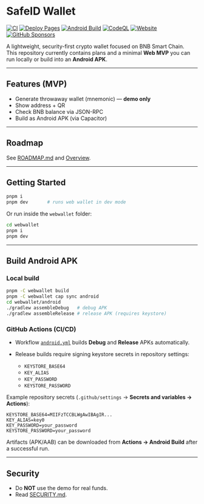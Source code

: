 # SafeID Wallet  

[![CI](https://github.com/EndiHariadi43/safeid-wallet/actions/workflows/ci.yml/badge.svg?branch=main)](https://github.com/EndiHariadi43/safeid-wallet/actions/workflows/ci.yml)
[![Deploy Pages](https://github.com/EndiHariadi43/safeid-wallet/actions/workflows/deploy.yml/badge.svg?branch=main)](https://github.com/EndiHariadi43/safeid-wallet/actions/workflows/deploy.yml)
[![Android Build](https://github.com/EndiHariadi43/safeid-wallet/actions/workflows/android.yml/badge.svg?branch=main)](https://github.com/EndiHariadi43/safeid-wallet/actions/workflows/android.yml)
[![CodeQL](https://github.com/EndiHariadi43/safeid-wallet/actions/workflows/codeql.yml/badge.svg?branch=main)](https://github.com/EndiHariadi43/safeid-wallet/actions/workflows/codeql.yml)
[![Website](https://img.shields.io/website?up_message=online&url=https%3A%2F%2Fendihariadi43.github.io%2Fsafeid-wallet%2F)](https://endihariadi43.github.io/safeid-wallet/)
[![GitHub Sponsors](https://img.shields.io/github/sponsors/EndiHariadi43?label=Sponsors&logo=github-sponsors)](https://github.com/sponsors/EndiHariadi43)

A lightweight, security-first crypto wallet focused on BNB Smart Chain.  
This repository currently contains plans and a minimal **Web MVP** you can run locally or build into an **Android APK**.  

---

## Features (MVP)
- Generate throwaway wallet (mnemonic) — **demo only**  
- Show address + QR  
- Check BNB balance via JSON-RPC  
- Build as Android APK (via Capacitor)  

---

## Roadmap
See [ROADMAP.md](./ROADMAP.md) and [Overview](./docs/overview.md).

---

## Getting Started

```bash
pnpm i
pnpm dev       # runs web wallet in dev mode
```

Or run inside the `webwallet` folder:

```bash
cd webwallet
pnpm i
pnpm dev
```

---

## Build Android APK

### Local build
```bash
pnpm -C webwallet build
pnpm -C webwallet cap sync android
cd webwallet/android
./gradlew assembleDebug   # debug APK
./gradlew assembleRelease # release APK (requires keystore)
```

### GitHub Actions (CI/CD)
- Workflow [`android.yml`](.github/workflows/android.yml) builds **Debug** and **Release** APKs automatically.  
- Release builds require signing keystore secrets in repository settings:

  - `KEYSTORE_BASE64`  
  - `KEY_ALIAS`  
  - `KEY_PASSWORD`  
  - `KEYSTORE_PASSWORD`  

Example repository secrets (`.github/settings` → **Secrets and variables → Actions**):

```env
KEYSTORE_BASE64=MIIFzTCCBLWgAwIBAgIR...
KEY_ALIAS=key0
KEY_PASSWORD=your_password
KEYSTORE_PASSWORD=your_password
```

Artifacts (APK/AAB) can be downloaded from **Actions → Android Build** after a successful run.  

---

## Security
- Do **NOT** use the demo for real funds.  
- Read [SECURITY.md](./SECURITY.md).  
